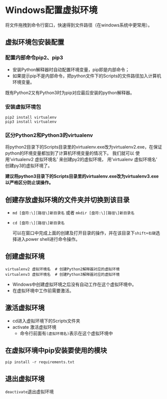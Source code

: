 # Windows配置虚拟环境

将文件拖拽到命令行窗口，快速得到文件路径（在windows系统中更常用）。

## 虚拟环境包安装配置

### 配置内部命令pip2、pip3

* 安装Python解释器时自动配置环境变量，pip即是内部命令； 
* 如果提示pip不是内部命令，把python文件下的Scripts的文件路径加入计算机环境变量。

既有Python2又有Python3时为pip对应最后安装的python解释器。

### 安装虚拟环境包

```text
pip2 install virtualenv
pip3 install virtualenv
```

### 区分Python2和Python3的virtualenv

将python2目录下的Scripts目录里的virtualenv.exe改为virtualenv2.exe，在保证python的环境变量都加到了计算机环境变量的情况下。 我们就可以 使用’virtualenv2 虚拟环境名’ 来创建py2的虚拟环境， 用’virtualenv 虚拟环境名’ 创建py3的虚拟环境了。

**建议将python3目录下的Scripts目录里的virtualenv.exe改为virtualenv3.exe 以严格区分防止误操作。**

## 创建存放虚拟环境的文件夹并切换到该目录

* `md [盘符:\][路径\]新目录名` 或者 `mkdir [盘符:\][路径\]新目录名`
* `cd [盘符:\][路径\]新目录名`

  可以在窗口中完成上面的创建及打开目录的操作，并在该目录下`shift+右键`选择进入power shell进行命令操作。

## 创建虚拟环境

```text
virtualenv2 虚拟环境名  # 创建Python2解释器对应的虚拟环境
virtualenv3 虚拟环境名  # 创建Python3解释器对应的虚拟环境
```

* Windows中创建虚拟环境之后没有自动工作在这个虚拟环境中。
* 在虚拟环境中工作前需要激活。

## 激活虚拟环境

* cd进入虚拟环境下的Scripts文件夹
* activate 激活虚拟环境 
  * 命令行前面有`(虚拟环境名)`表示在这个虚拟环境中

## 在虚拟环境中pip安装要使用的模块

```text
pip install -r requirements.txt
```

## 退出虚拟环境

`deactivate`退出虚拟环境

